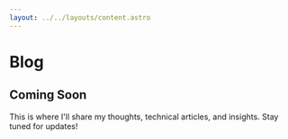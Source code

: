 ```yaml
---
layout: ../../layouts/content.astro
---
```


# Blog

## Coming Soon

This is where I'll share my thoughts, technical articles, and insights. Stay tuned for updates!
